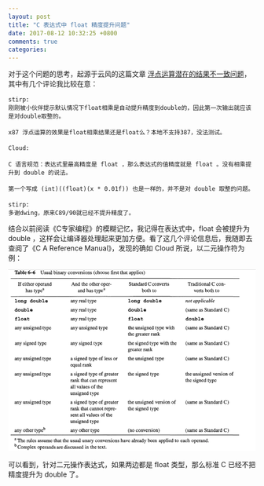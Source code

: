 ```yaml
---
layout: post
title: "C 表达式中 float 精度提升问题"
date: 2017-08-12 10:32:25 +0800
comments: true
categories: 
---
```



对于这个问题的思考，起源于云风的这篇文章 [浮点运算潜在的结果不一致问题](http://blog.codingnow.com/2017/07/float_inconsistence.html#more)，其中有几个评论我比较在意：

```
stirp:
刚刚被小伙伴提示默认情况下float相乘是自动提升精度到double的，因此第一次输出就应该是对double取整的。

x87 浮点运算的效果是float相乘结果还是float么？本地不支持387，没法测试。

Cloud:

C 语言规范：表达式里最高精度是 float ，那么表达式的值精度就是 float 。没有相乘提升到 double 的说法。

第一个写成 (int)((float)(x * 0.01f)) 也是一样的，并不是对 double 取整的问题。

stirp:
多谢dwing，原来C89/90就已经不提升精度了。
```
<!--more-->

结合以前阅读《C专家编程》的模糊记忆，我记得在表达式中，float 会被提升为 double ，这样会让编译器处理起来更加方便。看了这几个评论信息后，我随即去查阅了《C A Reference Manual》，发现的确如 Cloud 所说，以二元操作符为例：

![](/images/Snip20170812_2.png)

可以看到，针对二元操作表达式，如果两边都是 float 类型，那么标准 C 已经不把精度提升为 double 了。
